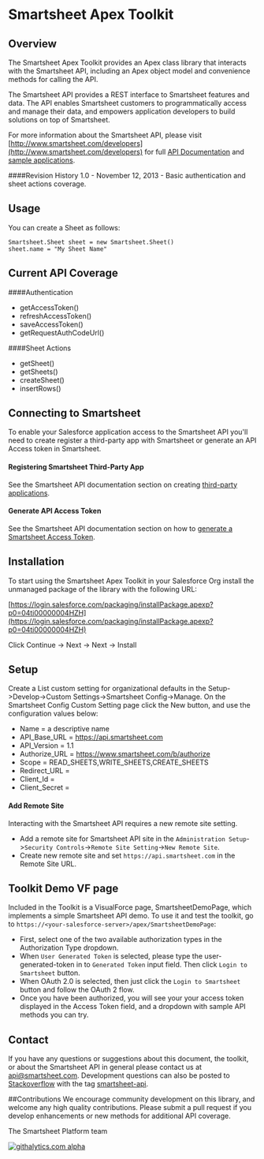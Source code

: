  
# Smartsheet Apex Toolkit
## Overview
The Smartsheet Apex Toolkit provides an Apex class library that interacts with the Smartsheet API, including an Apex object model and convenience methods for calling the API.

The Smartsheet API provides a REST interface to Smartsheet features and data. The API enables Smartsheet customers to programmatically access and manage their data, and empowers application developers to build solutions on top of Smartsheet.

For more information about the Smartsheet API, please visit [http://www.smartsheet.com/developers](http://www.smartsheet.com/developers) for full [API Documentation](http://www.smartsheet.com/developers/api-documentation) and [sample applications](https://www.smartsheet.com/developers/apps).

####Revision History
1.0 - November 12, 2013 - Basic authentication and sheet actions coverage.

## Usage
You can create a Sheet as follows: 
	
	Smartsheet.Sheet sheet = new Smartsheet.Sheet()
	sheet.name = "My Sheet Name"


## Current API Coverage

####Authentication

* getAccessToken()
* refreshAccessToken()
* saveAccessToken()	
* getRequestAuthCodeUrl()
	
####Sheet Actions	
* getSheet()
* getSheets()
* createSheet()
* insertRows()
 
## Connecting to Smartsheet
To enable your Salesforce application access to the Smartsheet API you'll need to create register a third-party app with Smartsheet or generate an API Access token in Smartsheet.

#### Registering Smartsheet Third-Party App
See the Smartsheet API documentation section on creating [third-party applications](http://www.smartsheet.com/developers/api-documentation#h.opcwlo3avvxk).

#### Generate API Access Token
See the Smartsheet API documentation section on how to [generate a Smartsheet Access Token](http://www.smartsheet.com/developers/api-documentation#h.5osh0dl59e5m).


## Installation
To start using the Smartsheet Apex Toolkit in your Salesforce Org install the unmanaged package of the library with the following URL:
 
[https://login.salesforce.com/packaging/installPackage.apexp?p0=04ti00000004HZH](https://login.salesforce.com/packaging/installPackage.apexp?p0=04ti00000004HZH)

Click Continue -> Next -> Next -> Install

## Setup
Create a List custom setting for organizational defaults in the Setup->Develop->Custom Settings->Smartsheet Config->Manage. On the Smartsheet Config Custom Setting page click the New button, and use the configuration values below:

* Name = a descriptive name  
* API_Base_URL = https://api.smartsheet.com
* API_Version = 1.1
* Authorize_URL = https://www.smartsheet.com/b/authorize
* Scope = READ_SHEETS,WRITE_SHEETS,CREATE_SHEETS 
* Redirect_URL = <your-redirect-url>
* Client_Id = <your-smartsheet-client-id>
* Client_Secret = <your-smartsheet-secret>

#### Add Remote Site
Interacting with the Smartsheet API requires a new remote site setting.

- Add a remote site for Smartsheet API site in the `Administration Setup`->`Security Controls`->`Remote Site Setting`->`New Remote Site`. 
- Create new remote site and set `https://api.smartsheet.com` in the Remote Site URL.




## Toolkit Demo VF page
Included in the Toolkit is a VisualForce page, SmartsheetDemoPage, which implements a simple Smartsheet API demo. To use it and test the toolkit, go to `https://<your-salesforce-server>/apex/SmartsheetDemoPage`:

- First, select one of the two available authorization types in the Authorization Type dropdown.
- When `User Generated Token` is selected, please type the user-generated-token in to `Generated Token` input field. Then click `Login to Smartsheet` button.
- When OAuth 2.0 is selected, then just click the `Login to Smartsheet` button and follow the OAuth 2 flow.
- Once you have been authorized, you will see your your access token displayed in the Access Token field, and a dropdown with sample API methods you can try.


## Contact
If you have any questions or suggestions about this document, the toolkit, or about the Smartsheet API in general please contact us at api@smartsheet.com. Development questions can also be posted to [Stackoverflow](http://stackoverflow.com/) with the tag [smartsheet-api](http://stackoverflow.com/questions/tagged/smartsheet-api).

##Contributions
We encourage community development on this library, and welcome any high quality contributions. Please submit a pull request if you develop enhancements or new methods for additional API coverage.


The Smartsheet Platform team


[![githalytics.com alpha](https://cruel-carlota.pagodabox.com/2767edac14b600e7d2463c462d047d5e "githalytics.com")](http://githalytics.com/smartsheet-platform/Smartsheet-Opportunity-Pipeline-for-Salesforce)




